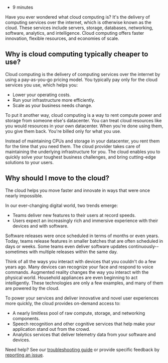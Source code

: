 -   9 minutes

Have you ever wondered what cloud computing is? It's the delivery of computing services over the internet, which is otherwise known as the cloud. These services include servers, storage, databases, networking, software, analytics, and intelligence. Cloud computing offers faster innovation, flexible resources, and economies of scale.

## Why is cloud computing typically cheaper to use?  

Cloud computing is the delivery of computing services over the internet by using a pay-as-you-go pricing model. You typically pay only for the cloud services you use, which helps you:

-   Lower your operating costs.
-   Run your infrastructure more efficiently.
-   Scale as your business needs change.

To put it another way, cloud computing is a way to rent compute power and storage from someone else's datacenter. You can treat cloud resources like you would resources in your own datacenter. When you're done using them, you give them back. You're billed only for what you use.

Instead of maintaining CPUs and storage in your datacenter, you rent them for the time that you need them. The cloud provider takes care of maintaining the underlying infrastructure for you. The cloud enables you to quickly solve your toughest business challenges, and bring cutting-edge solutions to your users.

## Why should I move to the cloud?

The cloud helps you move faster and innovate in ways that were once nearly impossible.

In our ever-changing digital world, two trends emerge:

-   Teams deliver new features to their users at record speeds.
-   Users expect an increasingly rich and immersive experience with their devices and with software.

Software releases were once scheduled in terms of months or even years. Today, teams release features in smaller batches that are often scheduled in days or weeks. Some teams even deliver software updates continuously--sometimes with multiple releases within the same day.

Think of all the ways you interact with devices that you couldn't do a few years ago. Many devices can recognize your face and respond to voice commands. Augmented reality changes the way you interact with the physical world. Household appliances are even beginning to act intelligently. These technologies are only a few examples, and many of them are powered by the cloud.

To power your services and deliver innovative and novel user experiences more quickly, the cloud provides on-demand access to:

-   A nearly limitless pool of raw compute, storage, and networking components.
-   Speech recognition and other cognitive services that help make your application stand out from the crowd.
-   Analytics services that deliver telemetry data from your software and devices.

Need help? See our [troubleshooting guide][1] or provide specific feedback by [reporting an issue][2].

[1]: https://docs.microsoft.com/en-us/learn/support/troubleshooting?uid=learn.azure.intro-to-azure-fundamentals.what-is-cloud-computing&documentId=ed6306e9-8038-7505-844f-0d31ac8d4f3c&versionIndependentDocumentId=73445fd6-bccb-cabc-e488-8c8af7ae6ae5&contentPath=%2FMicrosoftDocs%2Flearn-pr%2Fblob%2Flive%2Flearn-pr%2Fazure-fundamentals%2Fintro-to-azure-fundamentals%2Fwhat-is-cloud-computing.yml&url=https%3A%2F%2Fdocs.microsoft.com%2Fen-us%2Flearn%2Fmodules%2Fintro-to-azure-fundamentals%2Fwhat-is-cloud-computing&author=rknapp
[2]: https://docs.microsoft.com/en-us/learn/support/troubleshooting?uid=learn.azure.intro-to-azure-fundamentals.what-is-cloud-computing&documentId=ed6306e9-8038-7505-844f-0d31ac8d4f3c&versionIndependentDocumentId=73445fd6-bccb-cabc-e488-8c8af7ae6ae5&contentPath=%2FMicrosoftDocs%2Flearn-pr%2Fblob%2Flive%2Flearn-pr%2Fazure-fundamentals%2Fintro-to-azure-fundamentals%2Fwhat-is-cloud-computing.yml&url=https%3A%2F%2Fdocs.microsoft.com%2Fen-us%2Flearn%2Fmodules%2Fintro-to-azure-fundamentals%2Fwhat-is-cloud-computing&author=rknapp#report-feedback